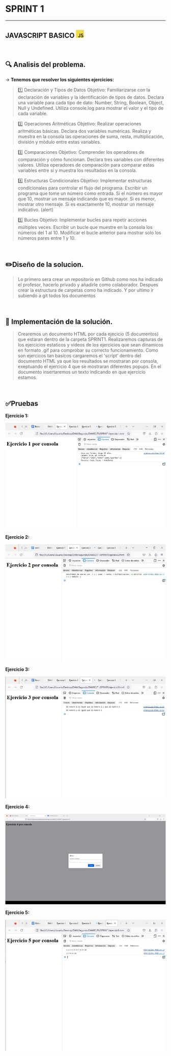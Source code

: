 # SPRINT 1 
---
## JAVASCRIPT BASICO  <img src="https://raw.githubusercontent.com/voodootikigod/logo.js/master/js.png" alt="Logo de JavaScript" width="25">
<br/>

:mag: Analisis del problema.
---
→ **Tenemos que resolver los siguientes ejercicios:**

>:one: Declaración y Tipos de Datos
Objetivo: Familiarizarse con la declaración de variables y la identificación de tipos de datos.
Declara una variable para cada tipo de dato: Number, String, Boolean, Object, Null y Undefined.
Utiliza console.log para mostrar el valor y el tipo de cada variable. 

>:two: Operaciones Aritméticas
Objetivo: Realizar operaciones aritméticas básicas.
Declara dos variables numéricas.
Realiza y muestra en la consola las operaciones de suma, resta, multiplicación, división y módulo entre estas variables.

>:three: Comparaciones
Objetivo: Comprender los operadores de comparación y cómo funcionan.
Declara tres variables con diferentes valores.
Utiliza operadores de comparación para comparar estas variables entre sí y muestra los resultados en la consola.

>:four: Estructuras Condicionales
Objetivo: Implementar estructuras condicionales para controlar el flujo del programa.
Escribir un programa que tome un número como entrada.
Si el número es mayor que 10, mostrar un mensaje indicando que es mayor. Si es menor, mostrar otro mensaje. Si es exactamente 10, mostrar un mensaje indicativo. (alert)

>:five: Bucles
Objetivo: Implementar bucles para repetir acciones múltiples veces.
Escribir un bucle que muestre en la consola los números del 1 al 10.
Modificar el bucle anterior para mostrar solo los números pares entre 1 y 10.  

<br/>

✏️Diseño de la solucion.
---
>Lo primero sera crear un repositorio en Github como nos ha indicado el profesor, hacerlo privado y añadirle como colaborador. Despues crear la estructura de carpetas como ha indicado. Y por ultimo ir subiendo a git todos los documentos

<br/>

📝 Implementación de la solución.
---

>Crearemos un documento HTML por cada ejecicio (5 documentos) que estaran dentro de la carpeta SPRINT1.
Realizaremos capturas de los ejercicios estaticos y videos de los ejercicios que sean dinamicos en formato .gif para comprobar su correcto funcionamiento. Como son ejercicos tan basicos cargaremos el 'script' dentro del documento HTML ya que los resultados se mostraran por consola, exeptuando el ejercicio 4 que se mostraran diferentes popups.
En el documento insertaremos un texto indicando en que ejercicio estamos.

<br/>

✅Pruebas
---

**Ejercicio 1:**

<img src='./Imagenes&videos/Ejercicio1.jpg'>
<br/>

**Ejercicio 2:**

<img src='./Imagenes&videos/Ejercicio2.jpg'>
<br/>

**Ejercicio 3:**

<img src='./Imagenes&videos/Ejercicio3.jpg'>
<br/>

**Ejercicio 4:**

<img src='./Imagenes&videos/ejercicio4.gif'>
<br/>

**Ejercicio 5:**

<img src='./Imagenes&videos/Ejercicio5.jpg'>